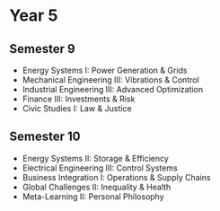 # Year 5

## Semester 9
- Energy Systems I: Power Generation & Grids
- Mechanical Engineering III: Vibrations & Control
- Industrial Engineering III: Advanced Optimization
- Finance III: Investments & Risk
- Civic Studies I: Law & Justice

## Semester 10
- Energy Systems II: Storage & Efficiency
- Electrical Engineering III: Control Systems
- Business Integration I: Operations & Supply Chains
- Global Challenges II: Inequality & Health
- Meta-Learning II: Personal Philosophy
